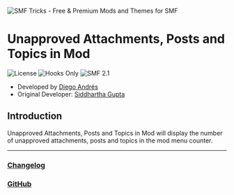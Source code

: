 ![SMF Tricks - Free & Premium Mods and Themes for SMF](https://smftricks.com/logos/logo.png)

# Unapproved Attachments, Posts and Topics in Mod
![License](https://img.shields.io/badge/License-MPL%202.0-248049) ![Hooks Only](https://img.shields.io/badge/Hooks%20Only-Yes-6041a3) ![SMF 2.1](https://img.shields.io/badge/SMF-2.1-3f73a0)

* Developed by [Diego Andrés](https://github.com/DiegoAndresCortes)
* Original Developer: [Siddhartha Gupta](https://github.com/siddhartha-gupta)

## Introduction
Unapproved Attachments, Posts and Topics in Mod will display the number of unapproved attachments, posts and topics in the mod menu counter.

---
### [Changelog](https://github.com/SMFTricks/Unapproved-Attachments-Posts-and-Topics-in-Mod/blob/main/CHANGELOG.md)
### [GitHub](https://github.com/SMFTricks/Unapproved-Attachments-Posts-and-Topics-in-Mod)